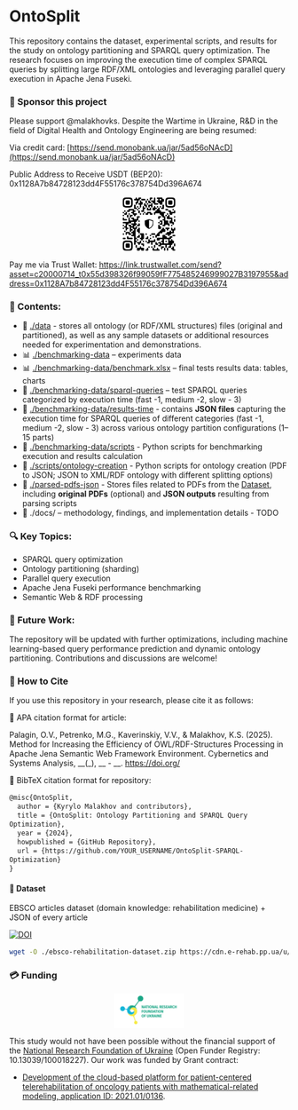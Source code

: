 # OntoSplit
This repository contains the dataset, experimental scripts, and results for the study on ontology partitioning and SPARQL query optimization. The research focuses on improving the execution time of complex SPARQL queries by splitting large RDF/XML ontologies and leveraging parallel query execution in Apache Jena Fuseki.

### 🚀 Sponsor this project

Please support @malakhovks. Despite the Wartime in Ukraine, R&D in the field of Digital Health and Ontology Engineering are being resumed:

Via credit card: [https://send.monobank.ua/jar/5ad56oNAcD](https://send.monobank.ua/jar/5ad56oNAcD)

Public Address to Receive USDT (BEP20): 0x1128A7b84728123dd4F55176c378754Dd396A674

<!-- ![alt text](https://github.com/knowledge-ukraine/OntoSplit/blob/master/usdt-bsc.jpg?raw=true) -->

<p align="center" width="100%">
<img align="center" src="https://github.com/knowledge-ukraine/OntoSplit/blob/master/usdt-bsc.jpg?raw=true" width=20% height=20%/>
</p>

Pay me via Trust Wallet: https://link.trustwallet.com/send?asset=c20000714_t0x55d398326f99059fF775485246999027B3197955&address=0x1128A7b84728123dd4F55176c378754Dd396A674

### 📂 Contents:

 - 📂 [./data](data) - stores all ontology (or RDF/XML structures) files (original and partitioned), as well as any sample datasets or additional resources needed for experimentation and demonstrations.
 - 📊 [./benchmarking-data](benchmarking-data) – experiments data
 - 📊 [./benchmarking-data/benchmark.xlsx](benchmarking-data/benchmark.xlsx) – final tests results data: tables, charts
 - 📜 [./benchmarking-data/sparql-queries](benchmarking-data/sparql-queries) – test SPARQL queries categorized by execution time (fast -1, medium -2, slow - 3)
 - 📜 [./benchmarking-data/results-time](benchmarking-data/results-time) - contains **JSON files** capturing the execution time for SPARQL queries of different categories (fast -1, medium -2, slow - 3) across various ontology partition configurations (1–15 parts)
 - 🔧 [./benchmarking-data/scripts](benchmarking-data/scripts) - Python scripts for benchmarking execution and results calculation
 - 🔧 [./scripts/ontology-creation](scripts/ontology-creation) - Python scripts for ontology creation (PDF to JSON; JSON to XML/RDF ontology with different splitting options)
 - 📕 [./parsed-pdfs-json](parsed-pdfs-json) - Stores files related to PDFs from the [Dataset](#-dataset), including **original PDFs** (optional) and **JSON outputs** resulting from parsing scripts
 - 📖 ./docs/ – methodology, findings, and implementation details - TODO 

### 🔍 Key Topics:

 - SPARQL query optimization
 - Ontology partitioning (sharding)
 - Parallel query execution
 - Apache Jena Fuseki performance benchmarking
 - Semantic Web & RDF processing

### 🚀 Future Work:
The repository will be updated with further optimizations, including machine learning-based query performance prediction and dynamic ontology partitioning. Contributions and discussions are welcome!

### 📖 How to Cite

If you use this repository in your research, please cite it as follows:

🔹 APA citation format for article:

  Palagin, O.V., Petrenko, M.G., Kaverinskiy, V.V., & Malakhov, K.S. (2025). Method for Increasing the Efficiency of OWL/RDF-Structures Processing in Apache Jena Semantic Web Framework Environment. Cybernetics and Systems Analysis, __(_), __ - __. https://doi.org/

🔹 BibTeX citation format for repository:
```
@misc{OntoSplit,
  author = {Kyrylo Malakhov and contributors},
  title = {OntoSplit: Ontology Partitioning and SPARQL Query Optimization},
  year = {2024},
  howpublished = {GitHub Repository},
  url = {https://github.com/YOUR_USERNAME/OntoSplit-SPARQL-Optimization}
}
```

#### 📕 Dataset

EBSCO articles dataset (domain knowledge: rehabilitation medicine) + JSON of every article

[![DOI](https://zenodo.org/badge/DOI/10.5281/zenodo.8308214.svg)](https://doi.org/10.5281/zenodo.8308214)

```bash
wget -O ./ebsco-rehabilitation-dataset.zip https://cdn.e-rehab.pp.ua/u/ebsco-rehabilitation-dataset.zip
```

### 💳 Funding

<!-- ![alt text](https://github.com/knowledge-ukraine/OntoSplit/blob/master/logo_nrfu_eng.png?raw=true) -->

<p align="center" width="100%">
<img align="center" src="https://github.com/knowledge-ukraine/OntoSplit/blob/master/logo_nrfu_eng.png?raw=true" width=25% height=25%/>
</p>

This study would not have been possible without the financial support of the [National Research Foundation of Ukraine](https://nrfu.org.ua/) (Open Funder Registry: 10.13039/100018227). Our work was funded by Grant contract:

- [Development of the cloud-based platform for patient-centered telerehabilitation of oncology patients with mathematical-related modeling, application ID: 2021.01/0136](https://doi.org/10.5195/ijt.2024.6686).

